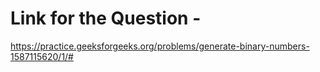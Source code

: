# Link for the Question - 

https://practice.geeksforgeeks.org/problems/generate-binary-numbers-1587115620/1/#